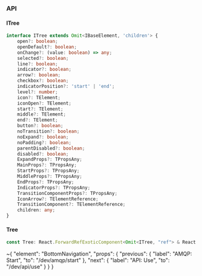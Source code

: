 

### API

#### ITree

```ts
interface ITree extends Omit<IBaseElement, 'children'> {
    open?: boolean;
    openDefault?: boolean;
    onChange?: (value: boolean) => any;
    selected?: boolean;
    line?: boolean;
    indicator?: boolean;
    arrow?: boolean;
    checkbox?: boolean;
    indicatorPosition?: 'start' | 'end';
    level?: number;
    icon?: TElement;
    iconOpen?: TElement;
    start?: TElement;
    middle?: TElement;
    end?: TElement;
    button?: boolean;
    noTransition?: boolean;
    noExpand?: boolean;
    noPadding?: boolean;
    parentDisabled?: boolean;
    disabled?: boolean;
    ExpandProps?: TPropsAny;
    MainProps?: TPropsAny;
    StartProps?: TPropsAny;
    MiddleProps?: TPropsAny;
    EndProps?: TPropsAny;
    IndicatorProps?: TPropsAny;
    TransitionComponentProps?: TPropsAny;
    IconArrow?: TElementReference;
    TransitionComponent?: TElementReference;
    children: any;
}
```

#### Tree

```ts
const Tree: React.ForwardRefExoticComponent<Omit<ITree, "ref"> & React.RefAttributes<unknown>>;
```


~{
  "element": "BottomNavigation",
  "props": {
    "previous": {
      "label": "AMQP: Start",
      "to": "/dev/amqp/start"
    },
    "next": {
      "label": "API: Use",
      "to": "/dev/api/use"
    }
  }
}
